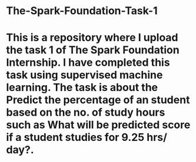 # The-Spark-Foundation-Task-1
# This is a repository where I upload the task 1 of The Spark Foundation Internship. I have completed this task using supervised machine learning. The task is about the Predict the percentage of an student based on the no. of study hours such as What will be predicted score if a student studies for 9.25 hrs/ day?.
